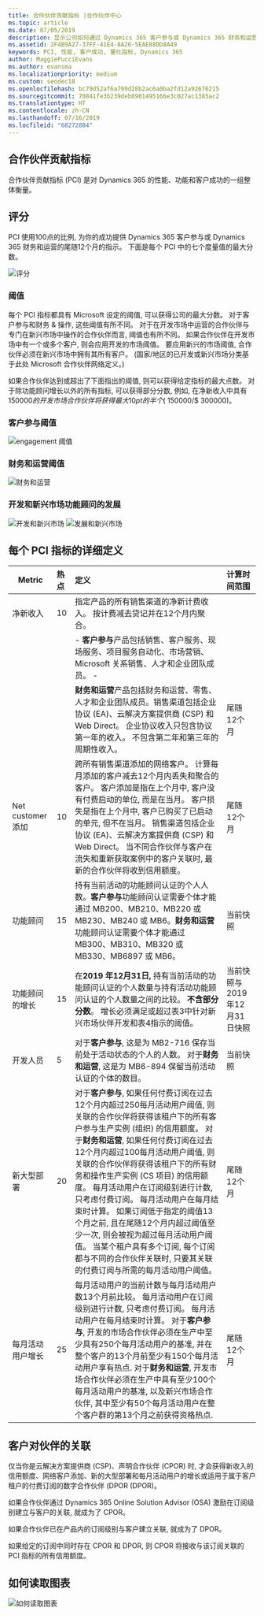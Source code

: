 ```yaml
---
title: 合作伙伴贡献指标 |合作伙伴中心
ms.topic: article
ms.date: 07/05/2019
description: 显示公司如何通过 Dynamics 365 客户参与或 Dynamics 365 财务和运营的数据
ms.assetid: 2F4B9A27-37FF-41E4-8A26-5EAE88DD8A49
keywords: PCI, 性能, 客户成功, 量化指标, Dynamics 365
author: MaggiePucciEvans
ms.author: evansma
ms.localizationpriority: medium
ms.custom: seodec18
ms.openlocfilehash: bc79d52af6a799d28b2ac6a0ba2fd12a92676215
ms.sourcegitcommit: 70841fe3b239deb0901495166e3c027ac1385ac2
ms.translationtype: HT
ms.contentlocale: zh-CN
ms.lasthandoff: 07/16/2019
ms.locfileid: "68272884"
---
```

## <a name="partner-contribution-indicators"></a>合作伙伴贡献指标

合作伙伴贡献指标 (PCI) 是对 Dynamics 365 的性能、功能和客户成功的一组整体衡量。

## <a name="scoring"></a>评分

PCI 使用100点的比例, 为你的成功提供 Dynamics 365 客户参与或 Dynamics 365 财务和运营的尾随12个月的指示。 下面是每个 PCI 中的七个度量值的最大分数。

![评分](images/pci1.png)

### <a name="thresholds"></a>阈值

每个 PCI 指标都具有 Microsoft 设定的阈值, 可以获得公司的最大分数。 对于客户参与和财务 & 操作, 这些阈值有所不同。 对于在开发市场中运营的合作伙伴与专门在新兴市场中操作的合作伙伴而言, 阈值也有所不同。 如果合作伙伴在开发市场中有一个或多个客户, 则会应用开发的市场阈值。 要应用新兴的市场阈值, 合作伙伴必须在新兴市场中拥有其所有客户。 (国家/地区的已开发或新兴市场分类基于此处 Microsoft 合作伙伴网络定义。)

如果合作伙伴达到或超出了下面指出的阈值, 则可以获得给定指标的最大点数。 对于除功能顾问增长以外的所有指标, 可以获得部分分数, 例如, 在净新收入中具有 $150000 的开发市场合作伙伴将获得最大 10 pt 的半个 ($ 150000/$ 300000)。

### <a name="customer-engagement-thresholds"></a>客户参与阈值

![engagement 阈值](images/pci3.png)

### <a name="finance-and-operations-thresholds"></a>财务和运营阈值

![财务和运营](images/pci4.png)

### <a name="developed-and-emerging-markets-functional-consultant-growth"></a>开发和新兴市场功能顾问的发展 

![开发和新兴市场](images/pci6.png)
![发展和新兴市场](images/pci7.png)

## <a name="detailed-definitions-for-each-of-the-pci-metrics"></a>每个 PCI 指标的详细定义


|**Metric**   |**热点**   |**定义**   |**计算时间范围**|
|---------------|:--------------------------|:-------------------|:----------|
|净新收入|10|指定产品的所有销售渠道的净新计费收入。 按计费减去贷记并在12个月内聚合。
||| - **客户参与**产品包括销售、客户服务、现场服务、项目服务自动化、市场营销、Microsoft 关系销售、人才和企业团队成员。 -
||| **财务和运营**产品包括财务和运营、零售、人才和企业团队成员。销售渠道包括企业协议 (EA)、云解决方案提供商 (CSP) 和 Web Direct。 企业协议收入只包含协议第一年的收入。 不包含第二年和第三年的周期性收入。|尾随12个月|
|Net customer 添加|10|跨所有销售渠道添加的网络客户。 计算每月添加的客户减去12个月内丢失和聚合的客户。 客户添加是指在上个月中, 客户没有付费启动的单位, 而是在当月。 客户损失是指在上个月中, 客户已购买了已启动的单元, 但不在当月。 销售渠道包括企业协议 (EA)、云解决方案提供商 (CSP) 和 Web Direct。 当不同合作伙伴与客户在流失和重新获取案例中的客户关联时, 最新的合作伙伴将收到信用额度。|尾随12个月|
|功能顾问|15 |持有当前活动的功能顾问认证的个人人数。**客户参与**功能顾问认证需要个体才能通过 MB200、MB210、MB220 或 MB230、MB240 或 MB6。**财务和运营**功能顾问认证需要个体才能通过 MB300、MB310、MB320 或 MB330、MB6897 或 MB6。|当前快照|
|功能顾问的增长|15|在**2019 年12月31日,** 持有当前活动的功能顾问认证的个人数量与持有活动功能顾问认证的个人数量之间的比较。 **不含部分分数**。 增长必须满足或超过表3中针对新兴市场伙伴开发和表4指示的阈值。|当前快照与2019年12月31日快照|
|开发人员|5|对于**客户参与**, 这是为 MB2-716 保存当前处于活动状态的个人的人数。 对于**财务和运营**, 这是为 MB6-894 保留当前活动认证的个体的数目。|当前快照|
|新大型部署|20|对于**客户参与**, 如果任何付费订阅在过去12个月内超过250每月活动用户阈值, 则关联的合作伙伴将获得该租户下的所有客户参与生产实例 (组织) 的信用额度。 对于**财务和运营**, 如果任何付费订阅在过去12个月内超过100每月活动用户阈值, 则关联的合作伙伴将获得该租户下的所有财务和操作生产实例 (CS 项目) 的信用额度。 每月活动用户在订阅级别进行计数, 只考虑付费订阅。 每月活动用户在每月结束时计算。 如果订阅低于指定的阈值13个月之前, 且在尾随12个月内超过阈值至少一次, 则会被视为超过每月活动用户阈值。 当某个租户具有多个订阅, 每个订阅都与不同的合作伙伴关联时, 只要其关联的付费订阅与所需的每月活动用户阈值。|尾随12个月|
|每月活动用户增长|25|每月活动用户的当前计数与每月活动用户数13个月前比较。 每月活动用户在订阅级别进行计数, 只考虑付费订阅。 每月活动用户在每月结束时计算。 对于**客户参与**, 开发的市场合作伙伴必须在生产中至少具有250个每月活动用户的基准, 并在整个客户的13个月前至少有150个每月活动用户享有热点. 对于**财务和运营**, 开发市场合作伙伴必须在生产中具有至少100个每月活动用户的基准, 以及新兴市场合作伙伴, 其中至少有50个每月活动用户在整个客户群的第13个月之前获得资格热点.|尾随12个月|

## <a name="customer-to-partner-association"></a>客户对伙伴的关联

仅当你是云解决方案提供商 (CSP)、声明合作伙伴 (CPOR) 时, 才会获得新收入的信用额度、网络客户添加、新的大型部署和每月活动用户的增长或适用于属于客户租户的付费订阅的数字合作伙伴 (DPOR (DPOR)。

如果合作伙伴通过 Dynamics 365 Online Solution Advisor (OSA) 激励在订阅级别建立与客户的关联, 就成为了 CPOR。

如果合作伙伴已在产品内的订阅级别与客户建立关联, 就成为了 DPOR。

如果给定的订阅中同时存在 CPOR 和 DPOR, 则 CPOR 将接收与该订阅关联的 PCI 指标的所有信用额度。

## <a name="how-to-read-the-charts"></a>如何读取图表

![如何读取图表](images/pci2.png)








